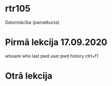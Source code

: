 # rtr105
Datormācība (pamatkurss)

# Pirmā lekcija 17.09.2020
whoami
who
last
pwd
user
pwd
history
ctrl+f1

# Otrā lekcija
